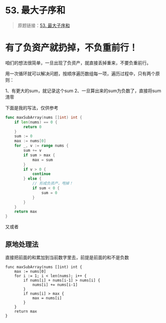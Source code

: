 # 53. 最大子序和
> 原题链接：[53. 最大子序和](https://leetcode-cn.com/problems/maximum-subarray/)

# 有了负资产就扔掉，不负重前行！

咱们的想法很简单，一旦出现了负资产，就直接丢掉重来，不要负重前行。

用一次循环就可以解决问题，按顺序遍历数组每一项，遍历过程中，只有两个原则：

1、有更大的sum，就记录这个sum
2、一旦算出来的sum为负数了，直接将sum清零

下面是我的写法，仅供参考

```go []
func maxSubArray(nums []int) int {
	if len(nums) == 0 {
		return 0
	}
	sum := 0
	max := nums[0]
	for _, v := range nums {
		sum += v
		if sum > max {
			max = sum
		}
		if v > 0 {
			continue
		} else {
			// 形成负资产，甩掉！
			if sum < 0 {
				sum = 0
			}
		}
	}
	return max
}
```
又或者
## 原地处理法
直接把前面的和累加到当前数字里去，前提是前面的和不是负数
```golang
func maxSubArray(nums []int) int {
	max := nums[0]
	for i := 1; i < len(nums); i++ {
		if nums[i] + nums[i-1] > nums[i] {
			nums[i] += nums[i-1]
		}
		if nums[i] > max {
			max = nums[i]
		}
	}
	return max
}
```